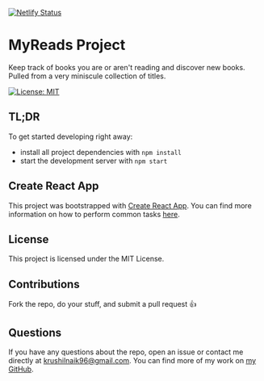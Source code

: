 [![Netlify Status](https://api.netlify.com/api/v1/badges/aeaeb940-0e18-4556-87f8-c42d62d4d6dd/deploy-status)](https://app.netlify.com/sites/gifted-rosalind-8aa827/deploys)

# MyReads Project

Keep track of books you are or aren't reading and discover new books. Pulled from a very miniscule collection of titles.

[![License: MIT](https://img.shields.io/badge/License-MIT-yellow.svg)](https://opensource.org/licenses/MIT)

## TL;DR

To get started developing right away:

* install all project dependencies with `npm install`
* start the development server with `npm start`

## Create React App

This project was bootstrapped with [Create React App](https://github.com/facebookincubator/create-react-app). You can find more information on how to perform common tasks [here](https://github.com/facebookincubator/create-react-app/blob/master/packages/react-scripts/template/README.md).

## License

This project is licensed under the MIT License.

## Contributions

Fork the repo, do your stuff, and submit a pull request 👍

## Questions

If you have any questions about the repo, open an issue or contact me directly at <krushilnaik96@gmail.com>.
You can find more of my work on [my GitHub](https://github.com/krushilnaik).
